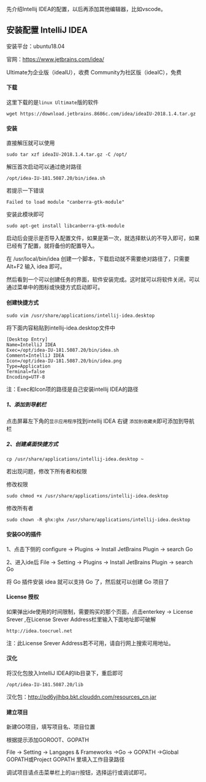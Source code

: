 先介绍Intellij IDEA的配置，以后再添加其他编辑器，比如vscode。

## 安装配置 IntelliJ IDEA

安装平台：ubuntu18.04

官网：https://www.jetbrains.com/idea/

Ultimate为企业版（ideaIU），收费
Community为社区版（ideaIC），免费
#### 下载
这里下载的是`linux Ultimate`版的软件

```
wget https://download.jetbrains.8686c.com/idea/ideaIU-2018.1.4.tar.gz
```

#### 安装

直接解压就可以使用
```
sudo tar xzf ideaIU-2018.1.4.tar.gz -C /opt/
```
解压首次启动可以通过绝对路径
```
/opt/idea-IU-181.5087.20/bin/idea.sh
```
若提示一下错误
```
Failed to load module "canberra-gtk-module"
```
安装此模块即可
```
sudo apt-get install libcanberra-gtk-module
```

启动后会提示是否导入配置文件，如果是第一次，就选择默认的不导入即可，如果已经有了配置，就将备份的配置导入。

在 /usr/local/bin/idea 创建一个脚本，下载启动就不需要绝对路径了，只需要 Alt+F2 输入 idea 即可。

然后看到一个可以创建任务的界面，软件安装完成。这时就可以将软件关闭，可以通过菜单中的图标或快捷方式启动即可。

#### 创建快捷方式
```
sudo vim /usr/share/applications/intellij-idea.desktop
```
将下面内容粘贴到intellij-idea.desktop文件中
```
[Desktop Entry]
Name=IntelliJ IDEA
Exec=/opt/idea-IU-181.5087.20/bin/idea.sh
Comment=IntelliJ IDEA
Icon=/opt/idea-IU-181.5087.20/bin/idea.png
Type=Application
Terminal=false
Encoding=UTF-8
```
注：Exec和Icon项的路径是自己安装intellij IDEA的路径

##### 1、添加到导航栏

点击屏幕左下角的`显示应用程序`找到intellij IDEA 右键 `添加到收藏夹`即可添加到导航栏

##### 2、创建桌面快捷方式
```
cp /usr/share/applications/intellij-idea.desktop ~
```

若出现问题，修改下所有者和权限

修改权限
```
sudo chmod +x /usr/share/applications/intellij-idea.desktop
```

修改所有者
```
sudo chown -R ghx:ghx /usr/share/applications/intellij-idea.desktop
```

#### 安装GO的插件

1、点击下侧的 configure -> Plugins -> Install JetBrains Plugin -> search Go

2、进入ide后 File -> Setting -> Plugins -> Install JetBrains Plugin -> search Go

将 Go 插件安装 idea 就可以支持 Go 了，然后就可以创建 Go 项目了

#### License 授权

如果弹出ide使用的时间限制，需要购买的那个页面，点击enterkey -> License Srever ,在License Srever Address栏里输入下面地址即可破解
```
http://idea.toocruel.net
```
注：此License Srever Address若不可用，请自行网上搜索可用地址。

#### 汉化

将汉化包放入IntelliJ IDEA的lib目录下，重启即可

```
/opt/idea-IU-181.5087.20/lib
```

汉化包：http://pd6yjlhbq.bkt.clouddn.com/resources_cn.jar


#### 建立项目

新建GO项目，填写项目名、项目位置

根据提示添加GOROOT、GOPATH

File -> Setting -> Langages & Frameworks ->Go -> GOPATH ->Global GOPATH或Project GOPATH 里填入工作目录路径

调试项目请点击菜单栏上的`运行`按钮，选择运行或调试即可。